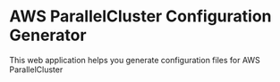# AWS ParallelCluster Configuration Generator

This web application helps you generate configuration files for AWS ParallelCluster
